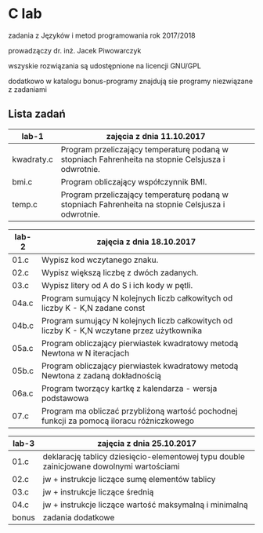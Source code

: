 # C lab
zadania z Języków i metod programowania rok 2017/2018

prowadzączy dr. inż. Jacek Piwowarczyk

wszyskie rozwiązania są udostępnione na licencji  GNU/GPL

dodatkowo w katalogu bonus-programy znajdują sie programy niezwiązane z zadaniami
## Lista zadań

|lab-1             | zajęcia z dnia 11.10.2017
|------------------|--------------------------
| kwadraty.c | Program przeliczający temperaturę podaną w stopniach Fahrenheita na stopnie Celsjusza i odwrotnie.
| bmi.c      | Program obliczający współczynnik BMI.
| temp.c     | Program przeliczający temperaturę podaną w stopniach Fahrenheita na stopnie Celsjusza i odwrotnie.

|lab-2             | zajęcia z dnia 18.10.2017
|------------------|--------------------------
| 01.c |  Wypisz kod wczytanego znaku.
| 02.c      | Wypisz większą liczbę z dwóch zadanych.
| 03.c     | Wypisz litery od A do S i ich kody w pętli.
|04a.c| Program sumujący N kolejnych liczb całkowitych od liczby K - K,N zadane const 
|04b.c| Program sumujący N kolejnych liczb całkowitych od liczby K - K,N wczytane przez użytkownika
|05a.c| Program obliczający pierwiastek kwadratowy metodą Newtona w N iteracjach
|05b.c| Program obliczający pierwiastek kwadratowy metodą Newtona z zadaną dokładnością
|06a.c| Program tworzący kartkę z kalendarza - wersja podstawowa
|07.c| Program ma obliczać przybliżoną wartość pochodnej funkcji za pomocą iloracu różniczkowego

|lab-3             | zajęcia z dnia 25.10.2017
|------------------|--------------------------
| 01.c |  deklarację tablicy dziesięcio-elementowej typu double zainicjowane dowolnymi wartościami
| 02.c      | jw + instrukcje liczące sumę elementów tablicy
| 03.c     | jw + instrukcje liczące średnią 
|04.c| jw + instrukcje liczące wartość maksymalną i minimalną
|bonus| zadania dodatkowe
